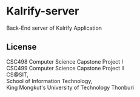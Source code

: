 # Kalrify-server
Back-End server of Kalrify Application

## License
   CSC498 Computer Science Capstone Project I <br>
   CSC499 Computer Science Capstone Project II <br>
   CS@SIT, <br>
   School of Information Technology, <br>
   King Mongkut's University of Technology Thonburi
